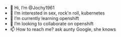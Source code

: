 - 👋 Hi, I’m @Jochy1961
- 👀 I’m interested in sex, rock'n roll, kubernetes
- 🌱 I’m currently learning openshift
- 💞️ I’m looking to collaborate on openshift
- 📫 How to reach me? ask aunty Google, she knows

<!---
Jochy1961/Jochy1961 is a ✨ special ✨ repository because its `README.md` (this file) appears on your GitHub profile.
You can click the Preview link to take a look at your changes.
--->
